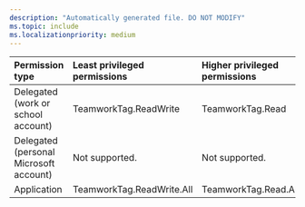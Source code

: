 ```yaml
---
description: "Automatically generated file. DO NOT MODIFY"
ms.topic: include
ms.localizationpriority: medium
---
```


|Permission type|Least privileged permissions|Higher privileged permissions|
|:---|:---|:---|
|Delegated (work or school account)|TeamworkTag.ReadWrite|TeamworkTag.Read|
|Delegated (personal Microsoft account)|Not supported.|Not supported.|
|Application|TeamworkTag.ReadWrite.All|TeamworkTag.Read.All|


